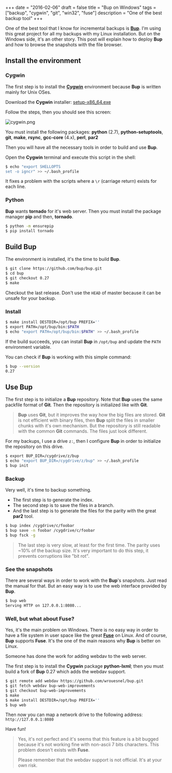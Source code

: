 +++
date = "2016-02-06"
draft = false
title = "Bup on Windows"
tags = ["backup", "cygwin", "git", "win32", "fuse"]
description = "One of the best backup tool"
+++

One of the best tool that I know for incremental backups is
[**Bup**](https://bup.github.io). I'm using this great project for all my
backups with my Linux installation. But on the Windows side, it's an other
story. This post will explain how to deploy **Bup** and how to browse the
snapshots with the file browser.

## Install the environment

### Cygwin

The first step is to install the [**Cygwin**](https://www.cygwin.com/)
environment because **Bup** is written mainly for Unix OSes.

Download the **Cygwin** installer:
[setup-x86_64.exe](https://www.cygwin.com/setup-x86_64.exe)

Follow the steps, then you should see this screen:

![cygwin.png](/img/cygwin.png)

You must install the following packages: **python** (2.7),
**python-setuptools**, **git**, **make**, **rsync**, **gcc-core** (4.x),
**perl**, **par2**

Then you will have all the necessary tools in order to build and use **Bup**.

Open the **Cygwin** terminal and execute this script in the shell:

```bash
$ echo "export SHELLOPTS
set -o igncr" >> ~/.bash_profile
```

It fixes a problem with the scripts where a `\r` (carriage return) exists for
each line.

### Python

**Bup** wants **tornado** for it's web server. Then you must install the package
manager **pip** and then, **tornado**.

```bash
$ python -m ensurepip
$ pip install tornado
```

## Build Bup

The environment is installed, it's the time to build **Bup**.

```bash
$ git clone https://github.com/bup/bup.git
$ cd bup
$ git checkout 0.27
$ make
```

Checkout the last release. Don't use the `HEAD` of master because it can be
unsafe for your backup.

### Install

```bash
$ make install DESTDIR=/opt/bup PREFIX=''
$ export PATH=/opt/bup/bin:$PATH
$ echo "export PATH=/opt/bup/bin:$PATH" >> ~/.bash_profile
```

If the build succeeds, you can install **Bup** in `/opt/bup` and update the
`PATH` environment variable.

You can check if **Bup** is working with this simple command:

```bash
$ bup --version
0.27
```

## Use Bup

The first step is to initialize a **Bup** repository. Note that **Bup** uses the
same packfile format of **Git**. Then the repository is initialized like with
**Git**.

> **Bup** uses **Git**, but it improves the way how the big files are stored.
> **Git** is not efficient with binary files, then **Bup** split the files in
> smaller chunks with it's own mechanism. But the repository is still readable
> with the common **Git** commands. The files just look different.

For my backups, I use a drive `z:`, then I configure **Bup** in order to
initialize the repository on this drive.

```bash
$ export BUP_DIR=/cygdrive/z/bup
$ echo "export BUP_DIR=/cygdrive/z/bup" >> ~/.bash_profile
$ bup init
```

### Backup

Very well, it's time to backup something.

- The first step is to generate the index.
- The second step is to save the files in a branch.
- And the last step is to generate the files for the parity with the great
  **par2** tool.

```bash
$ bup index /cygdrive/c/foobar
$ bup save -n foobar /cygdrive/c/foobar
$ bup fsck -g
```

> The last step is very slow, at least for the first time. The parity uses ~10%
> of the backup size. It's very important to do this step, it prevents
> corruptions like "bit rot".

### See the snapshots

There are several ways in order to work with the **Bup**'s snapshots. Just read
the manual for that. But an easy way is to use the web interface provided by
**Bup**.

```bash
$ bup web
Serving HTTP on 127.0.0.1:8080...
```

### Well, but what about Fuse?

Yes, it's the main problem on Windows. There is no easy way in order to have a
file system in user space like the great
[**Fuse**](https://en.wikipedia.org/wiki/Filesystem_in_Userspace) on Linux. And
of course, **Bup** supports **Fuse**. It's the one of the main reasons why
**Bup** is better on Linux.

Someone has done the work for adding webdav to the web server.

The first step is to install the **Cygwin** package **python-lxml**; then you
must build a fork of **Bup** 0.27 which adds the webdav support.

```bash
$ git remote add webdav https://github.com/wrouesnel/bup.git
$ git fetch webdav bup-web-improvements
$ git checkout bup-web-improvements
$ make
$ make install DESTDIR=/opt/bup PREFIX=''
$ bup web
```

Then now you can map a network drive to the following address:
`http://127.0.0.1:8080`

Have fun!

> Yes, it's not perfect and it's seems that this feature is a bit bugged because
> it's not working fine with non-ascii 7 bits characters. This problem doesn't
> exists with **Fuse**.
>
> Please remember that the webdav support is not official. It's at your own
> risk.
